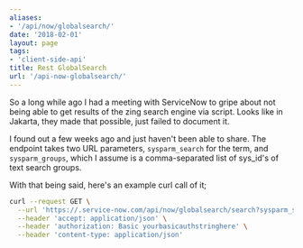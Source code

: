 ```yaml
---
aliases:
- '/api/now/globalsearch/'
date: '2018-02-01'
layout: page
tags:
- 'client-side-api'
title: Rest GlobalSearch
url: '/api-now-globalsearch/'
---
```


So a long while ago I had a meeting with ServiceNow to gripe about not
being able to get results of the zing search engine via script. Looks
like in Jakarta, they made that possible, just failed to document it.

I found out a few weeks ago and just haven't been able to share. The
endpoint takes two URL parameters, `sysparm_search` for the term, and
`sysparm_groups`, which I assume is a comma-separated list of sys\_id's
of text search groups.

With that being said, here's an example curl call of it;

``` {.sh .numberLines startFrom="10"}
curl --request GET \
  --url 'https://.service-now.com/api/now/globalsearch/search?sysparm_search=test&sysparm_groups=8c58a5aa0a0a0b07008047e8ef0fe07d' \
  --header 'accept: application/json' \
  --header 'authorization: Basic yourbasicauthstringhere' \
  --header 'content-type: application/json'
```
